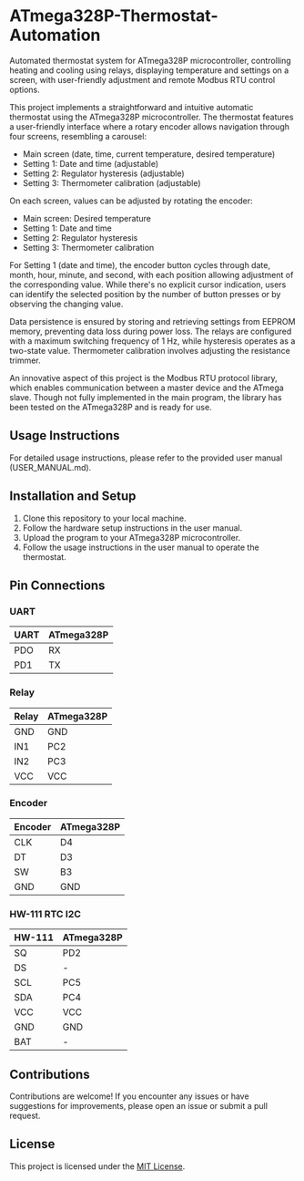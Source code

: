 # ATmega328P-Thermostat-Automation
Automated thermostat system for ATmega328P microcontroller, controlling heating and cooling using relays, displaying temperature and settings on a screen, with user-friendly adjustment and remote Modbus RTU control options.

This project implements a straightforward and intuitive automatic thermostat using the ATmega328P microcontroller. The thermostat features a user-friendly interface where a rotary encoder allows navigation through four screens, resembling a carousel:

- Main screen (date, time, current temperature, desired temperature)
- Setting 1: Date and time (adjustable)
- Setting 2: Regulator hysteresis (adjustable)
- Setting 3: Thermometer calibration (adjustable)

On each screen, values can be adjusted by rotating the encoder:

- Main screen: Desired temperature
- Setting 1: Date and time
- Setting 2: Regulator hysteresis
- Setting 3: Thermometer calibration

For Setting 1 (date and time), the encoder button cycles through date, month, hour, minute, and second, with each position allowing adjustment of the corresponding value. While there's no explicit cursor indication, users can identify the selected position by the number of button presses or by observing the changing value.

Data persistence is ensured by storing and retrieving settings from EEPROM memory, preventing data loss during power loss. The relays are configured with a maximum switching frequency of 1 Hz, while hysteresis operates as a two-state value. Thermometer calibration involves adjusting the resistance trimmer.

An innovative aspect of this project is the Modbus RTU protocol library, which enables communication between a master device and the ATmega slave. Though not fully implemented in the main program, the library has been tested on the ATmega328P and is ready for use.

## Usage Instructions

For detailed usage instructions, please refer to the provided user manual (USER_MANUAL.md).

## Installation and Setup

1. Clone this repository to your local machine.
2. Follow the hardware setup instructions in the user manual.
3. Upload the program to your ATmega328P microcontroller.
4. Follow the usage instructions in the user manual to operate the thermostat.
   
## Pin Connections

### UART
| UART | ATmega328P |
|------|------------|
| PDO  | RX         |
| PD1  | TX         |

### Relay
| Relay | ATmega328P |
|-------|------------|
| GND   | GND        |
| IN1   | PC2        |
| IN2   | PC3        |
| VCC   | VCC        |

### Encoder
| Encoder | ATmega328P |
|---------|------------|
| CLK     | D4         |
| DT      | D3         |
| SW      | B3         |
| GND     | GND        |

### HW-111 RTC I2C
| HW-111 | ATmega328P |
|--------|------------|
| SQ     | PD2        |
| DS     | -          |
| SCL    | PC5        |
| SDA    | PC4        |
| VCC    | VCC        |
| GND    | GND        |
| BAT    | -          |

## Contributions

Contributions are welcome! If you encounter any issues or have suggestions for improvements, please open an issue or submit a pull request.

## License

This project is licensed under the [MIT License](LICENSE).

